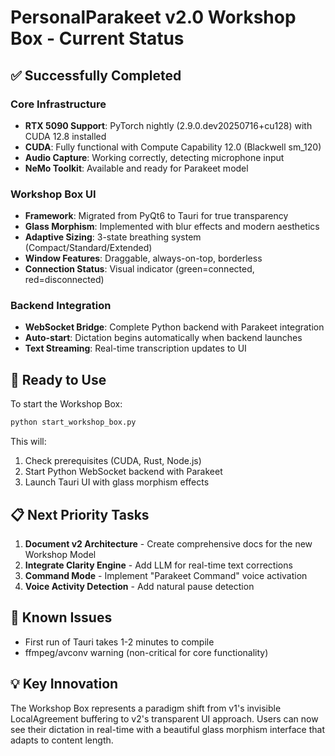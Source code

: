 # PersonalParakeet v2.0 Workshop Box - Current Status

## ✅ Successfully Completed

### Core Infrastructure
- **RTX 5090 Support**: PyTorch nightly (2.9.0.dev20250716+cu128) with CUDA 12.8 installed
- **CUDA**: Fully functional with Compute Capability 12.0 (Blackwell sm_120)
- **Audio Capture**: Working correctly, detecting microphone input
- **NeMo Toolkit**: Available and ready for Parakeet model

### Workshop Box UI
- **Framework**: Migrated from PyQt6 to Tauri for true transparency
- **Glass Morphism**: Implemented with blur effects and modern aesthetics
- **Adaptive Sizing**: 3-state breathing system (Compact/Standard/Extended)
- **Window Features**: Draggable, always-on-top, borderless
- **Connection Status**: Visual indicator (green=connected, red=disconnected)

### Backend Integration
- **WebSocket Bridge**: Complete Python backend with Parakeet integration
- **Auto-start**: Dictation begins automatically when backend launches
- **Text Streaming**: Real-time transcription updates to UI

## 🚀 Ready to Use

To start the Workshop Box:
```bash
python start_workshop_box.py
```

This will:
1. Check prerequisites (CUDA, Rust, Node.js)
2. Start Python WebSocket backend with Parakeet
3. Launch Tauri UI with glass morphism effects

## 📋 Next Priority Tasks

1. **Document v2 Architecture** - Create comprehensive docs for the new Workshop Model
2. **Integrate Clarity Engine** - Add LLM for real-time text corrections
3. **Command Mode** - Implement "Parakeet Command" voice activation
4. **Voice Activity Detection** - Add natural pause detection

## 🔧 Known Issues

- First run of Tauri takes 1-2 minutes to compile
- ffmpeg/avconv warning (non-critical for core functionality)

## 💡 Key Innovation

The Workshop Box represents a paradigm shift from v1's invisible LocalAgreement buffering to v2's transparent UI approach. Users can now see their dictation in real-time with a beautiful glass morphism interface that adapts to content length.